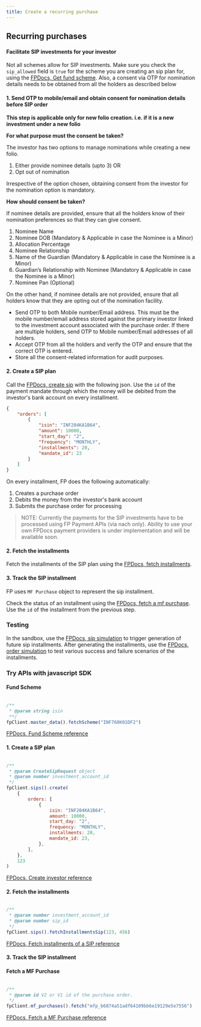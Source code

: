 ```yaml
---
title: Create a recurring purchase
---
```


## Recurring purchases

#### Facilitate SIP investments for your investor

Not all schemes allow for SIP investments. Make sure you check the `sip_allowed` field is `true` for the scheme you are creating an sip plan for, using the [FPDocs, Get fund scheme](https://fintechprimitives.com/api/#get-single-fund-schemes-detail). Also, a consent via OTP for nomination details needs to be obtained from all the holders as described below

#### 1. Send OTP to mobile/email and obtain consent for nomination details before SIP order

**This step is applicable only for new folio creation. i.e. if it is a new investment under a new folio**

**For what purpose must the consent be taken?**

The investor has two options to manage nominations while creating a new folio.

1. Either provide nominee details (upto 3) OR
2. Opt out of nomination

Irrespective of the option chosen, obtaining consent from the investor for the nomination option is mandatory.

**How should consent be taken?**

If nominee details are provided, ensure that all the holders know of their nomination preferences so that they can give consent.
1. Nominee Name
2. Nominee DOB (Mandatory & Applicable in case the Nominee is a Minor)
3. Allocation Percentage
4. Nominee Relationship
5. Name of the Guardian (Mandatory & Applicable in case the Nominee is a Minor) 
6. Guardian’s Relationship with Nominee (Mandatory & Applicable in case the Nominee is a Minor) 
7. Nominee Pan (Optional)

On the other hand, if nominee details are not provided, ensure that all holders know that they are opting out of the nomination facility.

- Send OTP to both Mobile number/Email address. This must be the mobile number/email address stored against the primary investor linked to the investment account associated with the purchase order. If there are multiple holders, send OTP to Mobile number/Email addresses of all holders.
- Accept OTP from all the holders and verify the OTP and ensure that the correct OTP is entered.
- Store all the consent-related information for audit purposes.

#### 2. Create a SIP plan

Call the [FPDocs, create sip](https://fintechprimitives.com/api/#create-a-sip) with the following json. Use the `id` of the payment mandate through which the money will be debited from the investor's bank account on every installment.

```json
{
    "orders": [
        {
            "isin": "INF204KA1B64",
            "amount": 10000,
            "start_day": "2",
            "frequency": "MONTHLY",
            "installments": 20,
            "mandate_id": 23
        }
    ]
}
```

On every installment, FP does the following automatically:

1. Creates a purchase order
2. Debits the money from the investor's bank account
3. Submits the purchase order for processing

> NOTE: Currently the payments for the SIP investments have to be processed using FP Payment APIs (via nach only). Ability to use your own FPDocs payment providers is under implementation and will be available soon.

#### 2. Fetch the installments

Fetch the installments of the SIP plan using the [FPDocs, fetch installments](https://fintechprimitives.com/api/#fetch-installments-of-a-sip).

#### 3. Track the SIP installment

FP uses `MF Purchase` object to represent the sip installment.

Check the status of an installment using the [FPDocs, fetch a mf purchase](https://fintechprimitives.com/docs/api/#fetch-a-mf-purchase). Use the `id` of the installment from the previous step.

### Testing

In the sandbox, use the [FPDocs, sip simulation](https://fintechprimitives.com/api/#post-sip-simulation) to trigger generation of future sip installments. After generating the installments, use the [FPDocs, order simulation](https://fintechprimitives.com/api/#post-order-simulation) to test various success and failure scenarios of the installments.

### Try APIs with javascript SDK

#### Fund Scheme

```javascript

/**
 * @param string isin
 **/
fpClient.master_data().fetchScheme("INF760K01DF2")
```

[FPDocs, Fund Scheme reference](https://fintechprimitives.com/docs/api/#fund-scheme)

#### 1. Create a SIP plan

```javascript

/**
 * @param CreateSipRequest object
 * @param number investment_account_id
 */
fpClient.sips().create(
    {
        orders: [
            {
                isin: "INF204KA1B64",
                amount: 10000,
                start_day: "2",
                frequency: "MONTHLY",
                installments: 20,
                mandate_id: 23,
            },
        ],
    },
    123
)
```

[FPDocs, Create investor reference](https://fintechprimitives.com/docs/api/#create-a-sip)

#### 2. Fetch the installments

```javascript

/**
 * @param number investment_account_id
 * @param number sip_id
 */
fpClient.sips().fetchInstallmentsSip(123, 456)
```

[FPDocs, Fetch installments of a SIP reference](https://fintechprimitives.com/docs/api/#fetch-installments-of-a-sip)

#### 3. Track the SIP installment

#### Fetch a MF Purchase

```javascript

/**
 * @param id V2 or V1 id of the purchase order.
 */
fpClient.mf_purchases().fetch("mfp_b6874a51adf64109bb6e19129e5e7556")
```

[FPDocs, Fetch a MF Purchase reference](https://fintechprimitives.com/docs/api/#fetch-a-mf-purchase)

